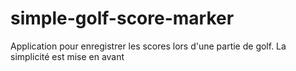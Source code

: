 # simple-golf-score-marker
Application pour enregistrer les scores lors d'une partie de golf. La simplicité est mise en avant
